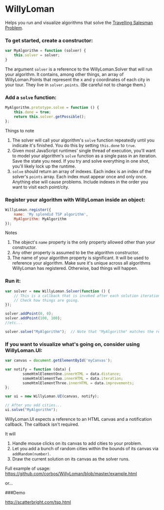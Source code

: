 # WillyLoman

Helps you run and visualize algorithms that solve the [Travelling Salesman Problem](https://en.wikipedia.org/wiki/Travelling_salesman_problem).

### To get started, create a constructor:

```javascript
var MyAlgorithm = function (solver) {
    this.solver = solver;
}
```

The argument `solver` is a reference to the WillyLoman.Solver that will run your algorithm. It contains, among other things,
an array of WillyLoman.Points that represent the x and y coordinates of each city in your tour. They live in `solver.points`.
(Be careful not to change them.)

### Add a `solve` function:

```javascript
MyAlgorithm.prototype.solve = function () {
    this.done = true;
    return this.solver.getPossible();
};
```

Things to note

1. The solver will call your algorithm's `solve` function repeatedly until you indicate it's finished. 
You do this by setting `this.done` to `true`.
2. Given most JavaScript runtimes' single thread of execution, you'll want to model your algorithm's `solve`
function as a single pass in an iteration. Save the state you need. If you try and solve everything in one shot, you'll
likely lock up the runtime.
3. `solve` should return an array of indexes. Each index is an index of the solver's `points` array. Each index must appear
once and only once. Anything else will cause problems. Include indexes in the order you want to visit each point/city.

### Register your algorithm with WillyLoman inside an object:

```javascript
WillyLoman.register({
    name: 'My splendid TSP algorithm',
    MyAlgorithm: MyAlgorithm
});
```

Notes

1. The object's `name` property is the only property allowed other than your constructor.
2. Any other property is assumed to be the algorithm constructor.
3. The name of your algorithm property is significant. It will be used to reference your algorithm. Make sure it's unique
across all algorithms WillyLoman has registered. Otherwise, bad things will happen.

### Run it:

```javascript
var solver = new WillyLoman.Solver(function () {
    // This is a callback that is invoked after each solution iteration.
    // Check how things are going.
});

solver.addPoint(0, 0);
solver.addPoint(100, 100);
//etc...

solver.solve("MyAlgorithm");  // Note that "MyAlgorithm" matches the registration object's constructor property.
```

### If you want to visualize what's going on, consider using WillyLoman.UI:

```javascript
var canvas = document.getElementById('myCanvas');

var notify = function (data) {
        someHtmlElementOne.innerHTML = data.distance;
        someHtmlElementTwo.innerHTML = data.iteration;
        someHtmlElementThree.innerHTML = data.improvements; 
};

var ui = new WillyLoman.UI(canvas, notify);

// After you add cities...
ui.solve("MyAlgorithm");
```

WillyLoman.UI expects a reference to an HTML canvas and a notification callback. The
callback isn't required.

It will

1. Handle mouse clicks on its canvas to add cities to your problem.
2. Let you add a bunch of random cities within the bounds of its canvas via `addRandom(number)`.
3. Draw the current solution on its canvas as the solver runs.

Full example of usage: <https://github.com/corbos/WillyLoman/blob/master/example.html>

or...

###Demo

<http://scatterbright.com/tsp.html>
